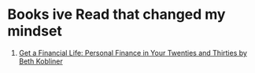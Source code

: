 # Books ive Read that changed my mindset

1. [Get a Financial Life: Personal Finance in Your Twenties and Thirties by Beth Kobliner](https://www.amazon.com/Get-Financial-Life-Personal-Twenties/dp/1476782385)
